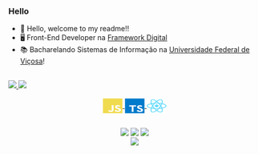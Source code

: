 ### Hello 

- 👋 Hello, welcome to my readme!!
- 🖥️ Front-End Developer na [Framework Digital](https://www.frameworkdigital.com.br/)
- 📚 Bacharelando Sistemas de Informação na [Universidade Federal de Viçosa](https://www.ufv.br/)!


##

<div>
  <a href="https://github.com/herculesoliverr">
  <img height="180em" src="https://github-readme-stats.vercel.app/api?username=herculesoliverr&show_icons=true&count_private=true&langs_count=7&show_icons=true&bg_color=00000000"/>
  <img height="180em" src="https://github-readme-stats.vercel.app/api/top-langs/?username=herculesoliverr&layout=compact&count_private=true&langs_count=7&bg_color=00000000"/>
</div>
<div style="display: inline_block" align="center"><br>
  <img align="center" alt="Js" height="30" width="40" src="https://raw.githubusercontent.com/devicons/devicon/master/icons/javascript/javascript-plain.svg">
  <img align="center" alt="Ts" height="30" width="40" src="https://raw.githubusercontent.com/devicons/devicon/master/icons/typescript/typescript-plain.svg">
  <img align="center" alt="React" height="30" width="40" src="https://raw.githubusercontent.com/devicons/devicon/master/icons/react/react-original.svg">
</div>
  
##
  
<div  align="center"> 
  <a href="https://www.instagram.com/herculesoliveir/" target="_blank"><img src="https://img.shields.io/badge/-Instagram-%23E4405F?style=for-the-badge&logo=instagram&logoColor=white" target="_blank"></a>
  <a href = "mailto:herculesoliveira@frwk.com.br"><img src="https://img.shields.io/badge/-Gmail-%23333?style=for-the-badge&logo=gmail&logoColor=white" target="_blank"></a>
  <a href="https://www.linkedin.com/in/hercules-oliveira-18599b1b0/" target="_blank"><img src="https://img.shields.io/badge/-LinkedIn-%230077B5?style=for-the-badge&logo=linkedin&logoColor=white" target="_blank"></a> 
 
</div>

<div align="center">
  <img src="https://visitor-badge.laobi.icu/badge?page_id=her.her&"  />
</div>

<!--
**herculesoliverr/herculesoliverr** is a ✨ _special_ ✨ repository because its `README.md` (this file) appears on your GitHub profile.

Here are some ideas to get you started:

- 🔭 I’m currently working on ...
- 🌱 I’m currently learning ...
- 👯 I’m looking to collaborate on ...
- 🤔 I’m looking for help with ...
- 💬 Ask me about ...
- 📫 How to reach me: ...
- 😄 Pronouns: ...
- ⚡ Fun fact: ...
-->

